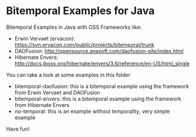Bitemporal Examples for Java
============================

Bitemporal Examples in Java with OSS Frameworks like:

* Erwin Vervaet (ervacon): https://svn.ervacon.com/public/projects/bitemporal/trunk
* DAOFusion: http://opensource.anasoft.com/daofusion-site/index.html
* Hibernate Envers: http://docs.jboss.org/hibernate/envers/3.6/reference/en-US/html_single
 
You can take a look at some examples in this folder

* bitemporal-daofusion: this is a bitemporal example using the framework from Erwin Vervaet and DAOFusion
* bitemporal-envers: this is a bitemporal example using the framework from Hibernate Envers
* no-temporal: this is an example without temporality, very simple example


Have fun! 
